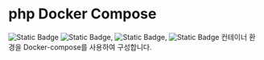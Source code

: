 # php Docker Compose
![Static Badge](https://img.shields.io/badge/docker-latest-%232496ED?style=flat-square&logo=docker) ![Static Badge](https://img.shields.io/badge/nginx-latest-%23009639?style=flat-square&logo=nginx), ![Static Badge](https://img.shields.io/badge/php-8.0-%23777BB4?style=flat-square&logo=php), ![Static Badge](https://img.shields.io/badge/MySQL-8.0-%234479A1?style=flat-square&logo=mysql) 컨테이너 환경을 Docker-compose를 사용하여 구성합니다.






